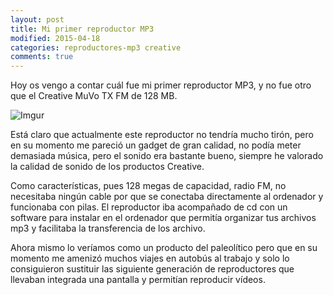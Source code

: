 ```yaml
---
layout: post
title: Mi primer reproductor MP3
modified: 2015-04-18
categories: reproductores-mp3 creative
comments: true
---
```

Hoy os vengo a contar cuál fue mi primer reproductor MP3, y no fue otro que el Creative MuVo TX FM de 128 MB.


![Imgur](http://i.imgur.com/gRiJViR.jpg?1 "Creative")

Está claro que actualmente este reproductor no tendría mucho tirón, pero en su momento me pareció un gadget de gran calidad, no podía meter demasiada música, pero el sonido era bastante bueno, siempre he valorado la calidad de sonido de los productos Creative.

Como características, pues 128 megas de capacidad, radio FM, no necesitaba ningún cable por que se conectaba directamente al ordenador y funcionaba con pilas. El reproductor iba acompañado de cd con un software para instalar en el ordenador que permitía organizar tus archivos mp3 y facilitaba la transferencia de los archivo.

Ahora mismo lo veríamos como un producto del paleolítico pero que en su momento me amenizó muchos viajes en autobús al trabajo y solo lo consiguieron sustituir las siguiente generación de reproductores que llevaban integrada una pantalla y permitían reproducir vídeos.